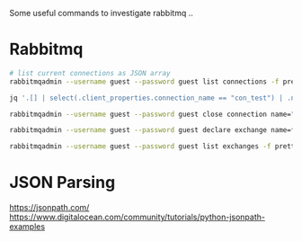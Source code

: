 Some useful commands to investigate rabbitmq ..
# Rabbitmq
```bash
# list current connections as JSON array
rabbitmqadmin --username guest --password guest list connections -f pretty_json

jq '.[] | select(.client_properties.connection_name == "con_test") | .name' 

rabbitmqadmin --username guest --password guest close connection name="172.31.0.1:51752 -> 172.31.0.2:5672"

rabbitmqadmin --username guest --password guest declare exchange name=first type=topic

rabbitmqadmin --username guest --password guest list exchanges -f pretty_json

```

# JSON Parsing
https://jsonpath.com/
https://www.digitalocean.com/community/tutorials/python-jsonpath-examples